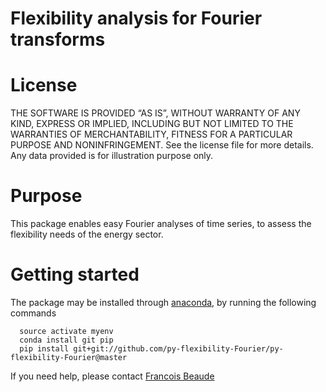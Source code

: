 Flexibility analysis for Fourier transforms
==================================

License
========
THE SOFTWARE IS PROVIDED “AS IS”, WITHOUT WARRANTY OF ANY KIND, EXPRESS OR IMPLIED, INCLUDING BUT NOT LIMITED TO THE WARRANTIES OF MERCHANTABILITY, FITNESS FOR A PARTICULAR PURPOSE AND NONINFRINGEMENT. See the license file for more details.
Any data provided is for illustration purpose only.

Purpose
=======
This package enables easy Fourier analyses of time series, to assess the flexibility needs of the energy sector.

Getting started
===============
The package may be installed through [anaconda](https://www.anaconda.com/), by running the following commands
```
  source activate myenv
  conda install git pip
  pip install git+git://github.com/py-flexibility-Fourier/py-flexibility-Fourier@master
```
If you need help, please contact [Francois Beaude](mailto:Francois.Beaude@gmail.com)
